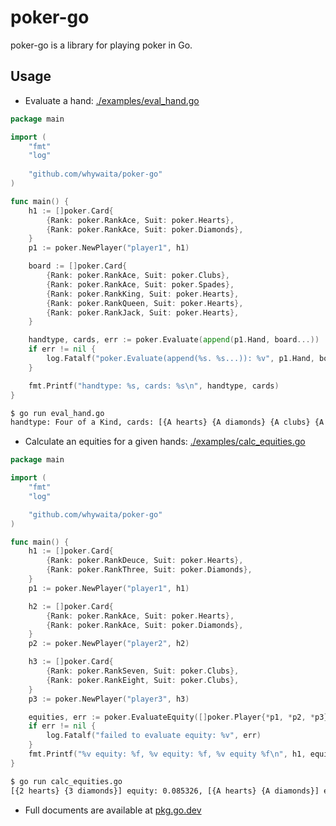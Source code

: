 # poker-go

poker-go is a library for playing poker in Go.

## Usage

- Evaluate a hand: [./examples/eval_hand.go](./examples/eval_hand.go)

```go
package main

import (
	"fmt"
    "log"
	
    "github.com/whywaita/poker-go"
)

func main() {
	h1 := []poker.Card{
		{Rank: poker.RankAce, Suit: poker.Hearts},
		{Rank: poker.RankAce, Suit: poker.Diamonds},
	}
	p1 := poker.NewPlayer("player1", h1)

	board := []poker.Card{
		{Rank: poker.RankAce, Suit: poker.Clubs},
		{Rank: poker.RankAce, Suit: poker.Spades},
		{Rank: poker.RankKing, Suit: poker.Hearts},
		{Rank: poker.RankQueen, Suit: poker.Hearts},
		{Rank: poker.RankJack, Suit: poker.Hearts},
	}

	handtype, cards, err := poker.Evaluate(append(p1.Hand, board...))
	if err != nil {
		log.Fatalf("poker.Evaluate(append(%s. %s...)): %v", p1.Hand, board, err)
	}

	fmt.Printf("handtype: %s, cards: %s\n", handtype, cards)
}
```

```bash
$ go run eval_hand.go
handtype: Four of a Kind, cards: [{A hearts} {A diamonds} {A clubs} {A spades} {K hearts}]
```

- Calculate an equities for a given hands: [./examples/calc_equities.go](./examples/calc_equities)

```go
package main

import (
    "fmt"
    "log"

    "github.com/whywaita/poker-go"
)

func main() {
	h1 := []poker.Card{
		{Rank: poker.RankDeuce, Suit: poker.Hearts},
		{Rank: poker.RankThree, Suit: poker.Diamonds},
	}
	p1 := poker.NewPlayer("player1", h1)

	h2 := []poker.Card{
		{Rank: poker.RankAce, Suit: poker.Hearts},
		{Rank: poker.RankAce, Suit: poker.Diamonds},
	}
	p2 := poker.NewPlayer("player2", h2)

	h3 := []poker.Card{
		{Rank: poker.RankSeven, Suit: poker.Clubs},
		{Rank: poker.RankEight, Suit: poker.Clubs},
	}
	p3 := poker.NewPlayer("player3", h3)

	equities, err := poker.EvaluateEquity([]poker.Player{*p1, *p2, *p3})
	if err != nil {
		log.Fatalf("failed to evaluate equity: %v", err)
	}
	fmt.Printf("%v equity: %f, %v equity: %f, %v equity %f\n", h1, equities[0], h2, equities[1], h3, equities[2])
}
```

```bash
$ go run calc_equities.go
[{2 hearts} {3 diamonds}] equity: 0.085326, [{A hearts} {A diamonds}] equity: 0.663249, [{7 clubs} {8 clubs}] equity 0.251425
```

- Full documents are available at [pkg.go.dev](https://pkg.go.dev/github.com/whywaita/poker-go)